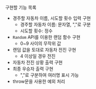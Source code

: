 구현할 기능 목록
- 경주할 자동차 이름, 시도할 횟수 입력 구현
    - 경주할 자동차 이름: 문자열, ","로 구분
    - 시도할 횟수: 정수
- `Random` API를 이용한 랜덤 함수 구현
    - 0~9 사이의 무작위 값
- 랜덤 값을 토대로 자동차 전진 구현
    - 4 이상일 경우 전진
- 자동차 전진 상황 출력 구현
- 최종 우승자 출력 구현
    - ","로 구분하여 여러명 표시 가능
- throw문을 사용한 예외 처리